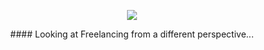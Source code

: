 <p align="center">
  <img src="https://i.imgur.com/3ZQGxXa.jpg">


<div align="center"> 
#### Looking at Freelancing from a different perspective... 
</div>
